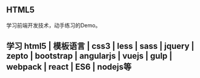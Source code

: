 ## HTML5
学习前端开发技术，动手练习的Demo。
## 学习 html5 | 模板语言 | css3 |  less | sass  | jquery  | zepto  | bootstrap | angularjs | vuejs | gulp | webpack | react | ES6 | nodejs等
